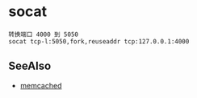 # socat

```
转换端口 4000 到 5050
socat tcp-l:5050,fork,reuseaddr tcp:127.0.0.1:4000
```


## SeeAlso
- [memcached](./memcached.md)
